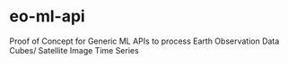 # eo-ml-api
Proof of Concept for Generic ML APIs to process Earth Observation Data Cubes/ Satellite Image Time Series
